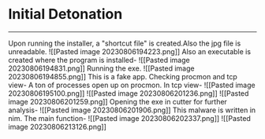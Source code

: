 <br>

#  Initial Detonation 
----
Upon running the installer, a "shortcut file" is created.Also the jpg file is unreadable.
![[Pasted image 20230806194223.png]]
Also an executable is created where the program is installed-
![[Pasted image 20230806194831.png]]
Running the exe.
![[Pasted image 20230806194855.png]]
This is a fake app. Checking procmon and tcp view-
A ton of processes open up on procmon.
In tcp view-
![[Pasted image 20230806195100.png]]
![[Pasted image 20230806201236.png]]
![[Pasted image 20230806201259.png]]
Opening the exe in cutter for further analysis-
![[Pasted image 20230806201906.png]]
This malware is written in nim.
The main function-
![[Pasted image 20230806202337.png]]
![[Pasted image 20230806213126.png]]
